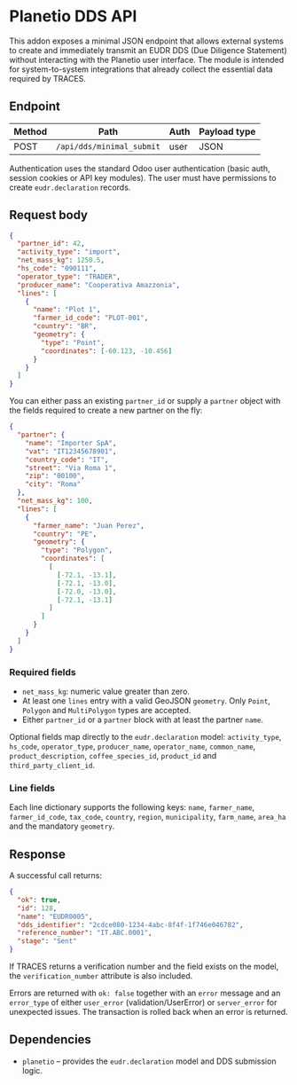 # Planetio DDS API

This addon exposes a minimal JSON endpoint that allows external systems to
create and immediately transmit an EUDR DDS (Due Diligence Statement) without
interacting with the Planetio user interface.  The module is intended for
system-to-system integrations that already collect the essential data required
by TRACES.

## Endpoint

| Method | Path                     | Auth | Payload type |
|--------|--------------------------|------|--------------|
| POST   | `/api/dds/minimal_submit` | user | JSON         |

Authentication uses the standard Odoo user authentication (basic auth, session
cookies or API key modules).  The user must have permissions to create
`eudr.declaration` records.

## Request body

```json
{
  "partner_id": 42,
  "activity_type": "import",
  "net_mass_kg": 1250.5,
  "hs_code": "090111",
  "operator_type": "TRADER",
  "producer_name": "Cooperativa Amazzonia",
  "lines": [
    {
      "name": "Plot 1",
      "farmer_id_code": "PLOT-001",
      "country": "BR",
      "geometry": {
        "type": "Point",
        "coordinates": [-60.123, -10.456]
      }
    }
  ]
}
```

You can either pass an existing `partner_id` or supply a `partner` object with
the fields required to create a new partner on the fly:

```json
{
  "partner": {
    "name": "Importer SpA",
    "vat": "IT12345678901",
    "country_code": "IT",
    "street": "Via Roma 1",
    "zip": "00100",
    "city": "Roma"
  },
  "net_mass_kg": 100,
  "lines": [
    {
      "farmer_name": "Juan Perez",
      "country": "PE",
      "geometry": {
        "type": "Polygon",
        "coordinates": [
          [
            [-72.1, -13.1],
            [-72.1, -13.0],
            [-72.0, -13.0],
            [-72.1, -13.1]
          ]
        ]
      }
    }
  ]
}
```

### Required fields

* `net_mass_kg`: numeric value greater than zero.
* At least one `lines` entry with a valid GeoJSON `geometry`.  Only `Point`,
  `Polygon` and `MultiPolygon` types are accepted.
* Either `partner_id` or a `partner` block with at least the partner `name`.

Optional fields map directly to the `eudr.declaration` model: `activity_type`,
`hs_code`, `operator_type`, `producer_name`, `operator_name`,
`common_name`, `product_description`, `coffee_species_id`, `product_id` and
`third_party_client_id`.

### Line fields

Each line dictionary supports the following keys: `name`, `farmer_name`,
`farmer_id_code`, `tax_code`, `country`, `region`, `municipality`, `farm_name`,
`area_ha` and the mandatory `geometry`.

## Response

A successful call returns:

```json
{
  "ok": true,
  "id": 128,
  "name": "EUDR0005",
  "dds_identifier": "2cdce080-1234-4abc-8f4f-1f746e046782",
  "reference_number": "IT.ABC.0001",
  "stage": "Sent"
}
```

If TRACES returns a verification number and the field exists on the model, the
`verification_number` attribute is also included.

Errors are returned with `ok: false` together with an `error` message and an
`error_type` of either `user_error` (validation/UserError) or
`server_error` for unexpected issues.  The transaction is rolled back when an
error is returned.

## Dependencies

* `planetio` – provides the `eudr.declaration` model and DDS submission logic.

